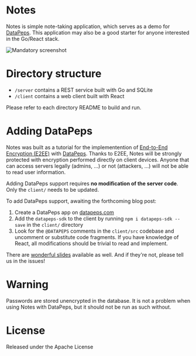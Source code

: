 # Notes

Notes is simple note-taking application, which serves as a demo for [DataPeps](https://datapeps.com). This application may also be a good starter for anyone interested in the Go/React stack.

![Mandatory screenshot](https://user-images.githubusercontent.com/33936597/50092430-604d7f00-020e-11e9-9284-7b2b142c7b5d.png)

# Directory structure

- `/server` contains a REST service built with Go and SQLite
- `/client` contains a web client built with React

Please refer to each directory README to build and run.

# Adding DataPeps

Notes was built as a tutorial for the implementention of [End-to-End Encryption (E2EE)](https://en.wikipedia.org/wiki/End-to-end_encryption) with [DataPeps](https://github.com/wallix/datapeps-sdk-js). Thanks to E2EE, Notes will be strongly protected with encryption performed directly on client devices. Anyone that can access servers legally (admins, ...) or not (attackers, ...) will not be able to read user information.

Adding DataPeps support requires **no modification of the server code**. Only the `client/` needs to be updated.

To add DataPeps support, awaiting the forthcoming blog post:

1. Create a DataPeps app on [datapeps.com](https://datapeps.com)
2. Add the `datapeps-sdk` to the client by running `npm i datapeps-sdk --save` in the `client/` directory
3. Look for the `@DATAPEPS` comments in the `client/src` codebase and uncomment or substitute code fragments. If you have knowledge of React, all modifications should be trivial to read and implement.

There are [wonderful slides](https://github.com/wallix/notes/files/2686280/DataPeps.Notes.Demo.pdf) available as well. And if they're not, please tell us in the issues!

# Warning

Passwords are stored unencrypted in the database. It is not a problem when using Notes with DataPeps, but it should not be run  as such without.

# License

Released under the Apache License
